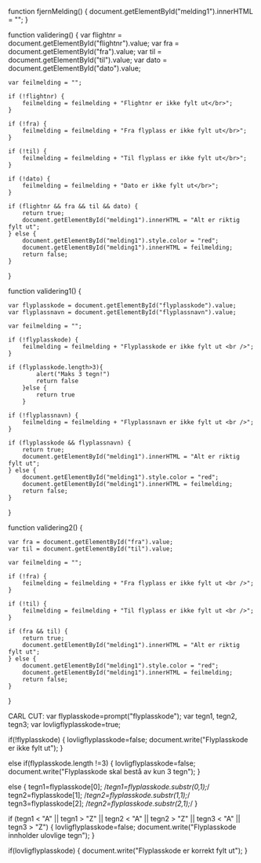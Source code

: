 function fjernMelding() {
    document.getElementById("melding1").innerHTML = "";
}

function validering() {
    var flightnr = document.getElementById("flightnr").value;
    var fra = document.getElementById("fra").value;
    var til = document.getElementById("til").value;
    var dato = document.getElementById("dato").value;

    var feilmelding = "";

    if (!flightnr) {
        feilmelding = feilmelding + "Flightnr er ikke fylt ut</br>";
    }

    if (!fra) {
        feilmelding = feilmelding + "Fra flyplass er ikke fylt ut</br>";
    }

    if (!til) {
        feilmelding = feilmelding + "Til flyplass er ikke fylt ut</br>";
    }

    if (!dato) {
        feilmelding = feilmelding + "Dato er ikke fylt ut</br>";
    }

    if (flightnr && fra && til && dato) {
        return true;
        document.getElementById("melding1").innerHTML = "Alt er riktig fylt ut";
    } else {
        document.getElementById("melding1").style.color = "red";
        document.getElementById("melding1").innerHTML = feilmelding;
        return false;
    }
}

function validering1() {

    var flyplasskode = document.getElementById("flyplasskode").value;
    var flyplassnavn = document.getElementById("flyplassnavn").value;

    var feilmelding = "";

    if (!flyplasskode) {
        feilmelding = feilmelding + "Flyplasskode er ikke fylt ut <br />";
    }

    if (flyplasskode.length>3){
            alert("Maks 3 tegn!")
            return false
        }else {
            return true
        }

    if (!flyplassnavn) {
        feilmelding = feilmelding + "Flyplassnavn er ikke fylt ut <br />";
    }

    if (flyplasskode && flyplassnavn) {
        return true;
        document.getElementById("melding1").innerHTML = "Alt er riktig fylt ut";
    } else {
        document.getElementById("melding1").style.color = "red";
        document.getElementById("melding1").innerHTML = feilmelding;
        return false;
    }
}

function validering2() {

    var fra = document.getElementById("fra").value;
    var til = document.getElementById("til").value;

    var feilmelding = "";

    if (!fra) {
        feilmelding = feilmelding + "Fra flyplass er ikke fylt ut <br />";
    }

    if (!til) {
        feilmelding = feilmelding + "Til flyplass er ikke fylt ut <br />";
    }

    if (fra && til) {
        return true;
        document.getElementById("melding1").innerHTML = "Alt er riktig fylt ut";
    } else {
        document.getElementById("melding1").style.color = "red";
        document.getElementById("melding1").innerHTML = feilmelding;
        return false;
    }
}


CARL CUT:
var flyplasskode=prompt("flyplasskode");
var tegn1, tegn2, tegn3;
var lovligflyplasskode=true;

if(!flyplasskode)
{
	lovligflyplasskode=false;
	document.write("Flyplasskode er ikke fylt ut");
}

else if(flyplasskode.length !=3)
{
	lovligflyplasskode=false;
	document.write("Flyplasskode skal bestå av kun 3 tegn");
}

else
{
	tegn1=flyplasskode[0]; /*tegn1=flyplasskode.substr(0,1);*/
	tegn2=flyplasskode[1]; /*tegn2=flyplasskode.substr(1,1);*/
	tegn3=flyplasskode[2]; /*tegn2=flyplasskode.substr(2,1);*/
}

if (tegn1 < "A" || tegn1 > "Z" || tegn2 < "A" || tegn2 > "Z" || tegn3 < "A" || tegn3 > "Z")
{
	lovligflyplasskode=false;
	document.write("Flyplasskode innholder ulovlige tegn");
}

if(lovligflyplasskode)
{
	document.write("Flyplasskode er korrekt fylt ut");
}
